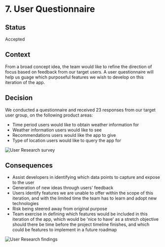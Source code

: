 # 7. User Questionnaire

## Status

Accepted

## Context

From a broad concept idea, the team would like to refine the direction of focus based on feedback from our target users. A user questionnaire will help us guage which purposeful features we wish to develop on this iteration of the app.

## Decision
We conducted a questionnaire and received 23 responses from our target user group, on the following product areas:
* Time period users would like to obtain weather information for  
* Weather information users would like to see
* Recommendations users would like the app to give
* Type of location users would like to query the app for

![User Research survey](https://user-images.githubusercontent.com/32596770/77258310-c32f9080-6c71-11ea-8b1e-93342a4ca67b.png)

## Consequences

* Assist developers in identifying which data points to capture and expose to the user
* Generation of new ideas through users' feedback
* Users identify features we are unable to offer within the scope of this iteration, and with the limited time the team has to learn and adopt new technologies
* Risk being steered away from original purpose
* Team exercise in defining which features would be included in this iteration of the app, which would be 'nice to have' as a stretch objective should there be time before the project timeline finishes, and which could be features to implement in a future roadmap

![User Research findings](https://user-images.githubusercontent.com/32596770/77258282-91b6c500-6c71-11ea-8ae8-1a10dabc3def.png)
